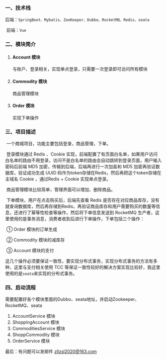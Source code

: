 ### 一、技术栈

​	后端：`SpringBoot、Mybatis、ZooKeeper、Dubbo、RocketMQ、Redis、seata`

​	前端：`Vue`

### 二、模块简介

1. #### Account 模块

   与账户、登录相关，实现单点登录，只需要一次登录即可访问所有模块

2. #### Commodity 模块

   商品管理模块

3. #### Order 模块

   实现下单操作

### 三、项目描述

​	一个商城项目，功能主要包括登录，商品管理，下单。

​	登录模块通过 Redis 、Cookie 实现，前端配置了有页面白名单，如果用户访问白名单的路由不用登录，访问不是白名单的路由会自动跳转到登录页面，用户输入密码后前端 MD5 加密，传输到后端，后端再进行一次加盐和 MD5 加密再验证数据库，验证成功生成 UUID 码作为token存储在Redis，然后再把这个token存储在主域名 Cookie ，通过Redis + Cookie 实现单点登录。

​	商品管理模块比较简单，管理界面可以增加、删除商品。

​	下单模块，用户在点击购买后，后端先查看 Redis 是否存在对应商品库存，没有就查询数据库，然后再存储到Redis，再验证商品库存和用户需要购买的数量等信息，还进行了幂等性检查等操作，然后将下单信息发送到 RocketMQ 生产者，这里使用的是事务消息，消费者收到后进行下单操作，下单包括三个操作：

​	① Order 模块的订单生成

​	② Commodity 模块的减库存

​	③ Account 模块的支付

​	这几个操作必须要保证一致性，要实现分布式事务，实现分布式事务的方法有多种，这里与支付相关使用 TCC 等保证一致性较好的解决方案实现比较好，我这里使用的是`seata`来实现的分布式事务。

### 四、启动流程

​	需要配置好各个模块里面的Dubbo、seata地址，并启动Zookeeper、RocketMQ、seata

1. AccountService 模块
2. ShoppingAccount 模块
3. CommoditiesService 模块
4. ShoppCommodity 模块
5. OrderService 模块



最后：有问题可以发邮件 zllzsl2020@163.com











